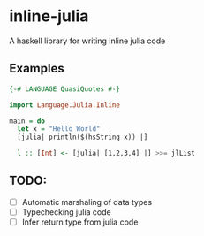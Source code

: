 # inline-julia
A haskell library for writing inline julia code

## Examples

```haskell
{-# LANGUAGE QuasiQuotes #-}

import Language.Julia.Inline

main = do
  let x = "Hello World"
  [julia| println($(hsString x)) |]

  l :: [Int] <- [julia| [1,2,3,4] |] >>= jlList
```

## TODO:
- [ ] Automatic marshaling of data types
- [ ] Typechecking julia code
- [ ] Infer return type from julia code
